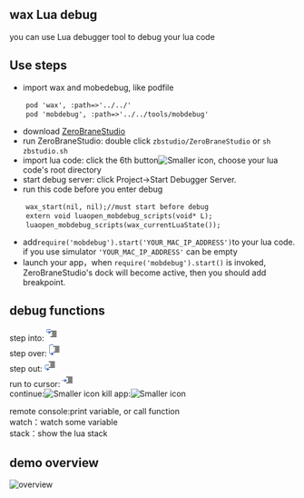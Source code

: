 wax Lua debug
---------
you can use Lua debugger tool to debug your lua code

Use steps
--------
* import wax and mobedebug, like podfile

```
	pod 'wax', :path=>'../../'
	pod 'mobdebug', :path=>'../../tools/mobdebug'
```
* download [ZeroBraneStudio](https://github.com/pkulchenko/ZeroBraneStudio)
* run ZeroBraneStudio: double click `zbstudio/ZeroBraneStudio` or `sh zbstudio.sh`
* import lua code: click the 6th button![Smaller icon](https://github.com/pkulchenko/ZeroBraneStudio/blob/master/zbstudio/res/24/DIR-SETUP.png?raw=true), choose your lua code's root directory
* start debug server: click Project->Start Debugger Server.
* run this code before you enter debug

```
    wax_start(nil, nil);//must start before debug
    extern void luaopen_mobdebug_scripts(void* L);
    luaopen_mobdebug_scripts(wax_currentLuaState());
```
* add```require('mobdebug').start('YOUR_MAC_IP_ADDRESS')```to your lua code. if you use simulator `'YOUR_MAC_IP_ADDRESS'` can be empty
* launch your app，when `require('mobdebug').start()` is invoked, ZeroBraneStudio's dock will become active, then you should add breakpoint.

debug functions
--------
step into:![Smaller icon](https://github.com/pkulchenko/ZeroBraneStudio/blob/master/zbstudio/res/24/DEBUG-STEP-INTO.png?raw=true)  
step over:![Smaller icon](https://github.com/pkulchenko/ZeroBraneStudio/blob/master/zbstudio/res/24/DEBUG-STEP-OVER.png?raw=true)  
step out:![Smaller icon](https://github.com/pkulchenko/ZeroBraneStudio/blob/master/zbstudio/res/24/DEBUG-STEP-OUT.png?raw=true)  
run to cursor:![Smaller icon](https://github.com/pkulchenko/ZeroBraneStudio/blob/master/zbstudio/res/24/DEBUG-RUN-TO.png?raw=true)   
continue:![Smaller icon](https://github.com/pkulchenko/ZeroBraneStudio/blob/master/zbstudio/res/24/DEBUG-START.png?raw=true)
kill app:![Smaller icon](https://github.com/pkulchenko/ZeroBraneStudio/blob/master/zbstudio/res/24/DEBUG-STOP.png?raw=true)  

remote console:print variable, or call function  
watch：watch some variable   
stack：show the lua stack  


demo overview
--------
![overview](https://raw.githubusercontent.com/alibaba/wax/master/examples/LuaCodeDebug/readMeRes/debug_overview.png)

